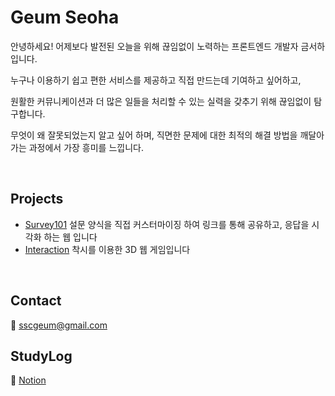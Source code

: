 # Geum Seoha

안녕하세요! 어제보다 발전된 오늘을 위해 끊임없이 노력하는 프론트엔드 개발자 금서하 입니다.

누구나 이용하기 쉽고 편한 서비스를 제공하고 직접 만드는데 기여하고 싶어하고, 

원활한 커뮤니케이션과 더 많은 일들을 처리할 수 있는 실력을 갖추기 위해 끊임없이 탐구합니다.

무엇이 왜 잘못되었는지 알고 싶어 하며, 직면한 문제에 대한 최적의 해결 방법을 깨달아가는 과정에서 가장 흥미를 느낍니다.

<br>

## Projects

- [Survey101](https://github.com/seohag/survey101-client) 설문 양식을 직접 커스터마이징 하여 링크를 통해 공유하고, 응답을 시각화 하는 웹 입니다
- [Interaction](https://github.com/howinteraction/interaction) 착시를 이용한 3D 웹 게임입니다

<br>

## Contact

📧 sscgeum@gmail.com

## StudyLog

📖 [Notion](https://www.notion.so/2f229a89a44e4c06a88954a3fa7d3c34)



